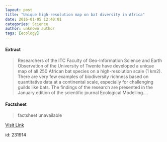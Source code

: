 ```yaml
---
layout: post
title: "Unique high-resolution map on bat diversity in Africa"
date: 2016-01-05 12:40:01
categories: Science
author: unknown author
tags: [ecology]
---
```



#### Extract
>Researchers of the ITC Faculty of Geo-Information Science and Earth Observation of the University of Twente have developed a unique map of all 250 African bat species on a high-resolution scale (1 km2). There are very few examples of biodiversity richness based on quantitative data at a continental scale, especially for challenging guilds like bats. The findings of the research are presented in the January edition of the scientific journal Ecological Modelling....

#### Factsheet
>factsheet unavailable

[Visit Link](http://phys.org/news/2016-01-unique-high-resolution-diversity-africa.html)

id:  231914
